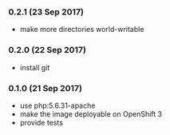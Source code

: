 ### 0.2.1 (23 Sep 2017)

* make more directories world-writable

### 0.2.0 (22 Sep 2017)

* install git

### 0.1.0 (21 Sep 2017)

* use php:5.6.31-apache
* make the image deployable on OpenShift 3
* provide tests
